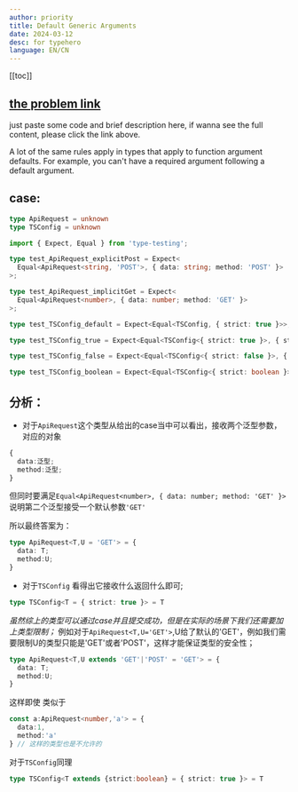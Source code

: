 ```yaml
---
author: priority
title: Default Generic Arguments
date: 2024-03-12
desc: for typehero
language: EN/CN
---
```


[[toc]]

## [the problem link](https://typehero.dev/challenge/default-generic-arguments)

just paste some code and brief description here, if wanna see the full content, please click the link above.


A lot of the same rules apply in types that apply to function argument defaults. For example, you can't have a required argument following a default argument.


## case:

```typescript
type ApiRequest = unknown
type TSConfig = unknown
```

```typescript
import { Expect, Equal } from 'type-testing';

type test_ApiRequest_explicitPost = Expect<
  Equal<ApiRequest<string, 'POST'>, { data: string; method: 'POST' }>
>;

type test_ApiRequest_implicitGet = Expect<
  Equal<ApiRequest<number>, { data: number; method: 'GET' }>
>;

type test_TSConfig_default = Expect<Equal<TSConfig, { strict: true }>>;

type test_TSConfig_true = Expect<Equal<TSConfig<{ strict: true }>, { strict: true }>>;

type test_TSConfig_false = Expect<Equal<TSConfig<{ strict: false }>, { strict: false }>>;

type test_TSConfig_boolean = Expect<Equal<TSConfig<{ strict: boolean }>, { strict: boolean }>>;
```

## 分析：

* 对于`ApiRequest`这个类型从给出的case当中可以看出，接收两个泛型参数，对应的对象
```typescript
{
  data:泛型;
  method:泛型;
}
```
但同时要满足`Equal<ApiRequest<number>, { data: number; method: 'GET' }>`说明第二个泛型接受一个默认参数`'GET'`

所以最终答案为：
```typescript
type ApiRequest<T,U = 'GET'> = {
  data: T;
  method:U;
} 
```

* 对于`TSConfig` 看得出它接收什么返回什么即可;
```typescript
type TSConfig<T = { strict: true }> = T
```


*虽然综上的类型可以通过case并且提交成功，但是在实际的场景下我们还需要加上类型限制；*
例如对于`ApiRequest<T,U='GET'>`,U给了默认的'GET'，例如我们需要限制U的类型只能是'GET'或者'POST'，这样才能保证类型的安全性；

```typescript
type ApiRequest<T,U extends 'GET'|'POST' = 'GET'> = {
  data: T;
  method:U;
} 
```

这样即使 类似于
```typescript
const a:ApiRequest<number,'a'> = {
  data:1,
  method:'a'
} // 这样的类型也是不允许的
```

对于`TSConfig`同理
```typescript
type TSConfig<T extends {strict:boolean} = { strict: true }> = T
```

